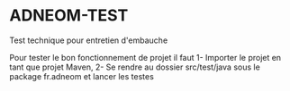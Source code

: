 # ADNEOM-TEST
Test technique pour entretien d'embauche

Pour tester le bon fonctionnement de projet il faut 
  1- Importer le projet en tant que projet Maven, 
  2- Se rendre au dossier src/test/java sous le package fr.adneom et lancer les testes
  

